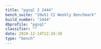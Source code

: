 ```yaml
---
title: "pgsql 2 2444"
bench_suite: "20w51 CI Weekly Benchmark"
build_number: "2444"
dbprofile: "pgsql"
classifier: ""
date: 2020-12-14T12:34:39
type: "bench"
---
```

